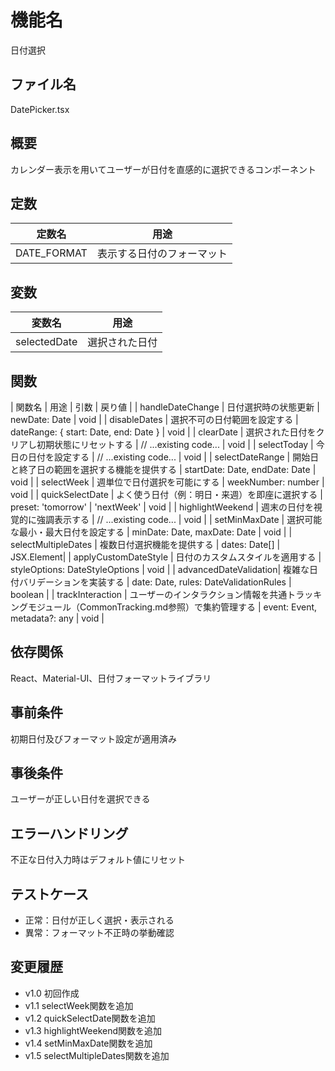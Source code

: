 # 機能名
日付選択

## ファイル名
DatePicker.tsx

## 概要
カレンダー表示を用いてユーザーが日付を直感的に選択できるコンポーネント

## 定数
| 定数名          | 用途                           |
| --------------- | ------------------------------ |
| DATE_FORMAT     | 表示する日付のフォーマット           |

## 変数
| 変数名         | 用途                           |
| -------------- | ------------------------------ |
| selectedDate   | 選択された日付                     |

## 関数
| 関数名                | 用途                                          | 引数                                                         | 戻り値     |
| handleDateChange      | 日付選択時の状態更新                           | newDate: Date                                               | void       |
| disableDates          | 選択不可の日付範囲を設定する                    | dateRange: { start: Date, end: Date }                         | void       |
| clearDate             | 選択された日付をクリアし初期状態にリセットする       | // ...existing code...                                       | void       |
| selectToday           | 今日の日付を設定する                             | // ...existing code...                                       | void       |
| selectDateRange       | 開始日と終了日の範囲を選択する機能を提供する          | startDate: Date, endDate: Date                                | void       |
| selectWeek            | 週単位で日付選択を可能にする                       | weekNumber: number                                            | void       |
| quickSelectDate       | よく使う日付（例：明日・来週）を即座に選択する       | preset: 'tomorrow' | 'nextWeek'                                 | void       |
| highlightWeekend      | 週末の日付を視覚的に強調表示する                  | // ...existing code...                                       | void       |
| setMinMaxDate         | 選択可能な最小・最大日付を設定する                 | minDate: Date, maxDate: Date                                  | void       |
| selectMultipleDates   | 複数日付選択機能を提供する                        | dates: Date[]                                               | JSX.Element|
| applyCustomDateStyle  | 日付のカスタムスタイルを適用する                  | styleOptions: DateStyleOptions                                | void       |
| advancedDateValidation| 複雑な日付バリデーションを実装する                | date: Date, rules: DateValidationRules                        | boolean    |
| trackInteraction      | ユーザーのインタラクション情報を共通トラッキングモジュール（CommonTracking.md参照）で集約管理する | event: Event, metadata?: any | void   |

## 依存関係
React、Material-UI、日付フォーマットライブラリ

## 事前条件
初期日付及びフォーマット設定が適用済み

## 事後条件
ユーザーが正しい日付を選択できる

## エラーハンドリング
不正な日付入力時はデフォルト値にリセット

## テストケース
- 正常：日付が正しく選択・表示される
- 異常：フォーマット不正時の挙動確認

## 変更履歴
- v1.0 初回作成  
- v1.1 selectWeek関数を追加  
- v1.2 quickSelectDate関数を追加  
- v1.3 highlightWeekend関数を追加  
- v1.4 setMinMaxDate関数を追加  
- v1.5 selectMultipleDates関数を追加
